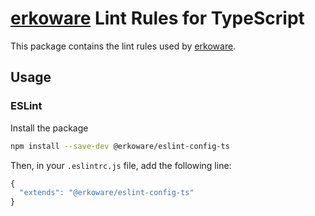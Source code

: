 # [erkoware](https://www.erkoware.de) Lint Rules for TypeScript

This package contains the lint rules used by [erkoware](https://www.erkoware.de).

## Usage

### ESLint

Install the package

```bash
npm install --save-dev @erkoware/eslint-config-ts
```

Then, in your `.eslintrc.js` file, add the following line:

```js
{
  "extends": "@erkoware/eslint-config-ts"
}

```
